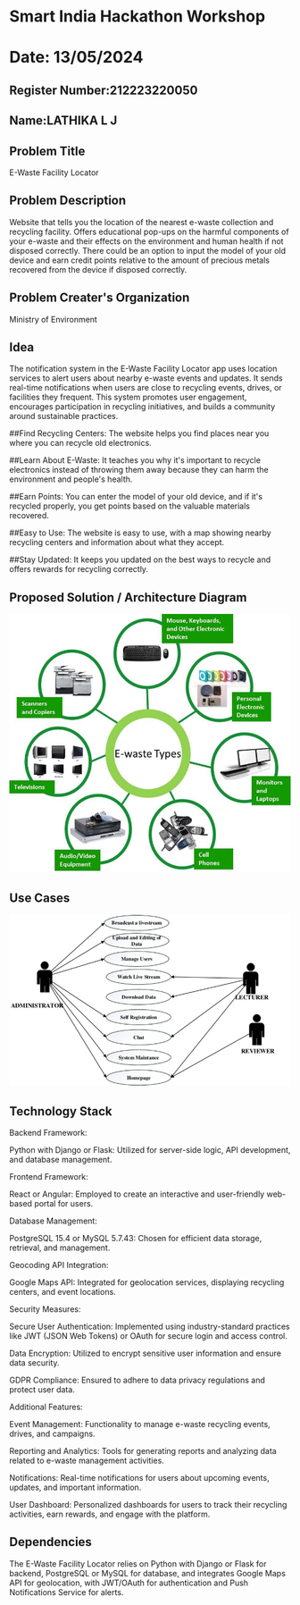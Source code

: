 # Smart India Hackathon Workshop
# Date: 13/05/2024
## Register Number:212223220050
## Name:LATHIKA L J
## Problem Title
E-Waste Facility Locator
## Problem Description
Website that tells you the location of the nearest e-waste collection and recycling facility. Offers educational pop-ups on the harmful components of your e-waste and their effects on the environment and human health if not disposed correctly. There could be an option to input the model of your old device and earn credit points relative to the amount of precious metals recovered from the device if disposed correctly.
## Problem Creater's Organization
Ministry of Environment

## Idea

The notification system in the E-Waste Facility Locator app uses location services to alert users about nearby e-waste events and updates. It sends real-time notifications when users are close to recycling events, drives, or facilities they frequent. This system promotes user engagement, encourages participation in recycling initiatives, and builds a community around sustainable practices.

##Find Recycling Centers: The website helps you find places near you where you can recycle old electronics.

##Learn About E-Waste: It teaches you why it's important to recycle electronics instead of throwing them away because they can harm the environment and people's health.

##Earn Points: You can enter the model of your old device, and if it's recycled properly, you get points based on the valuable materials recovered.

##Easy to Use: The website is easy to use, with a map showing nearby recycling centers and information about what they accept.

##Stay Updated: It keeps you updated on the best ways to recycle and offers rewards for recycling correctly.

## Proposed Solution / Architecture Diagram

![alt text](image-1.png)

## Use Cases

![alt text](image.png)

## Technology Stack

Backend Framework:

Python with Django or Flask: Utilized for server-side logic, API development, and database management.

Frontend Framework:

React or Angular: Employed to create an interactive and user-friendly web-based portal for users.

Database Management:

PostgreSQL 15.4 or MySQL 5.7.43: Chosen for efficient data storage, retrieval, and management.

Geocoding API Integration:

Google Maps API: Integrated for geolocation services, displaying recycling centers, and event locations.

Security Measures:

Secure User Authentication: Implemented using industry-standard practices like JWT (JSON Web Tokens) or OAuth for secure login and access control.

Data Encryption: Utilized to encrypt sensitive user information and ensure data security.

GDPR Compliance: Ensured to adhere to data privacy regulations and protect user data.

Additional Features:

Event Management: Functionality to manage e-waste recycling events, drives, and campaigns.

Reporting and Analytics: Tools for generating reports and analyzing data related to e-waste management activities.

Notifications: Real-time notifications for users about upcoming events, updates, and important information.

User Dashboard: Personalized dashboards for users to track their recycling activities, earn rewards, and engage with the platform.

## Dependencies

The E-Waste Facility Locator relies on Python with Django or Flask for backend, PostgreSQL or MySQL for database, and integrates Google Maps API for geolocation, with JWT/OAuth for authentication and Push Notifications Service for alerts.